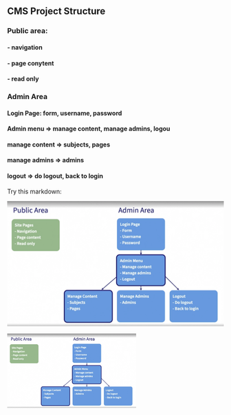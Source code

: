 ## CMS Project Structure

### Public area:
#### - navigation
#### - page conytent
#### - read only

### Admin Area
#### Login Page: form, username, password
#### Admin menu => manage content, manage admins, logou
####               manage content => subjects, pages
####               manage admins => admins
####               logout => do logout, back to login



Try this markdown:

![image](structure.png)

<img src="structure.png" width="300">